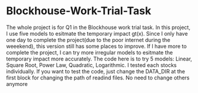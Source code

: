 # Blockhouse-Work-Trial-Task
The whole project is for Q1 in the Blockhouse work trial task. In this project, I use five models to esitmate the temporary impact gt(x). Since I only have one day to complete the project(due to the poor internet during the weeekend), this version still has some places to improve. If I have more to complete the project, I can try more irregular models to esitmate the temporary impact more accurately. The code here is to try 5 models:  Linear,  Square Root, Power Law, Quadratic,  Logarithmic. I tested each stocks individually. If you want to test the code, just change the DATA_DIR at the first block for changing the path of readind files. No need to change others anymore
